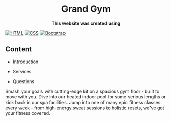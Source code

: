 <h1 align="center">
Grand Gym
</h1>

<p align="center">
<strong>This website was created using</strong>
</p>

[![HTML](https://skillicons.dev/icons?i=html)](https://skillicons.dev)
[![CSS](https://skillicons.dev/icons?i=css)](https://skillicons.dev)
[![Bootstrap](https://skillicons.dev/icons?i=bootstrap)](https://skillicons.dev)

## Content
- Introduction
* Services
+ Questions

Smash your goals with cutting-edge kit on a spacious gym floor - built to move with you. Dive into our heated indoor pool for some serious lengths or kick back in our spa facilities. Jump into one of many epic fitness classes every week - from high-energy sweat sessions to holistic resets, we've got your fitness covered.
